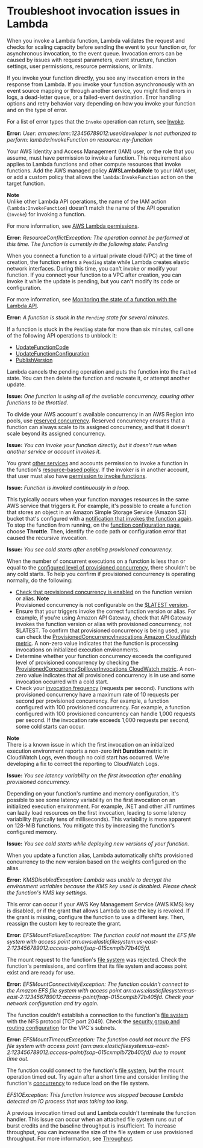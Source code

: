 # Troubleshoot invocation issues in Lambda<a name="troubleshooting-invocation"></a>

When you invoke a Lambda function, Lambda validates the request and checks for scaling capacity before sending the event to your function or, for asynchronous invocation, to the event queue\. Invocation errors can be caused by issues with request parameters, event structure, function settings, user permissions, resource permissions, or limits\.

If you invoke your function directly, you see any invocation errors in the response from Lambda\. If you invoke your function asynchronously with an event source mapping or through another service, you might find errors in logs, a dead\-letter queue, or a failed\-event destination\. Error handling options and retry behavior vary depending on how you invoke your function and on the type of error\.

For a list of error types that the `Invoke` operation can return, see [Invoke](API_Invoke.md)\.

**Error:** *User: arn:aws:iam::123456789012:user/developer is not authorized to perform: lambda:InvokeFunction on resource: my\-function*

Your AWS Identity and Access Management \(IAM\) user, or the role that you assume, must have permission to invoke a function\. This requirement also applies to Lambda functions and other compute resources that invoke functions\. Add the AWS managed policy **AWSLambdaRole** to your IAM user, or add a custom policy that allows the `lambda:InvokeFunction` action on the target function\.

**Note**  
Unlike other Lambda API operations, the name of the IAM action \(`lambda:InvokeFunction`\) doesn't match the name of the API operation \(`Invoke`\) for invoking a function\.

For more information, see [AWS Lambda permissions](lambda-permissions.md)\.

**Error:** *ResourceConflictException: The operation cannot be performed at this time\. The function is currently in the following state: Pending*

When you connect a function to a virtual private cloud \(VPC\) at the time of creation, the function enters a `Pending` state while Lambda creates elastic network interfaces\. During this time, you can't invoke or modify your function\. If you connect your function to a VPC after creation, you can invoke it while the update is pending, but you can't modify its code or configuration\.

For more information, see [Monitoring the state of a function with the Lambda API](functions-states.md)\.

**Error:** *A function is stuck in the `Pending` state for several minutes\.*

If a function is stuck in the `Pending` state for more than six minutes, call one of the following API operations to unblock it:
+ [UpdateFunctionCode](API_UpdateFunctionCode.md)
+ [UpdateFunctionConfiguration](API_UpdateFunctionConfiguration.md)
+ [PublishVersion](API_PublishVersion.md)

Lambda cancels the pending operation and puts the function into the `Failed` state\. You can then delete the function and recreate it, or attempt another update\.

**Issue:** *One function is using all of the available concurrency, causing other functions to be throttled\.*

To divide your AWS account's available concurrency in an AWS Region into pools, use [reserved concurrency](configuration-concurrency.md)\. Reserved concurrency ensures that a function can always scale to its assigned concurrency, and that it doesn't scale beyond its assigned concurrency\.

**Issue:** *You can invoke your function directly, but it doesn't run when another service or account invokes it\.*

You grant [other services](lambda-services.md) and accounts permission to invoke a function in the function's [resource\-based policy](access-control-resource-based.md)\. If the invoker is in another account, that user must also have [permission to invoke functions](access-control-identity-based.md)\.

**Issue:** *Function is invoked continuously in a loop\.*

This typically occurs when your function manages resources in the same AWS service that triggers it\. For example, it's possible to create a function that stores an object in an Amazon Simple Storage Service \(Amazon S3\) bucket that's configured with a [notification that invokes the function again](with-s3.md)\. To stop the function from running, on the [function configuration page](configuration-console.md), choose **Throttle**\. Then, identify the code path or configuration error that caused the recursive invocation\.

**Issue:** *You see cold starts after enabling provisioned concurrency\.*

When the number of concurrent executions on a function is less than or equal to the [configured level of provisioned concurrency](configuration-concurrency.md#configuration-concurrency-provisioned), there shouldn't be any cold starts\. To help you confirm if provisioned concurrency is operating normally, do the following:
+ [Check that provisioned concurrency is enabled](configuration-concurrency.md#configuration-concurrency-provisioned) on the function version or alias\.
**Note**  
Provisioned concurrency is not configurable on the [$LATEST version](configuration-images.md#configuration-images-latest)\.
+ Ensure that your triggers invoke the correct function version or alias\. For example, if you're using Amazon API Gateway, check that API Gateway invokes the function version or alias with provisioned concurrency, not $LATEST\. To confirm that provisioned concurrency is being used, you can check the [ProvisionedConcurrencyInvocations Amazon CloudWatch metric](monitoring-metrics.md#monitoring-metrics-invocation)\. A non\-zero value indicates that the function is processing invocations on initialized execution environments\.
+ Determine whether your function concurrency exceeds the configured level of provisioned concurrency by checking the [ProvisionedConcurrencySpilloverInvocations CloudWatch metric](monitoring-metrics.md#monitoring-metrics-invocation)\. A non\-zero value indicates that all provisioned concurrency is in use and some invocation occurred with a cold start\.
+ Check your [invocation frequency](gettingstarted-limits.md) \(requests per second\)\. Functions with provisioned concurrency have a maximum rate of 10 requests per second per provisioned concurrency\. For example, a function configured with 100 provisioned concurrency\. For example, a function configured with 100 provisioned concurrency can handle 1,000 requests per second\. If the invocation rate exceeds 1,000 requests per second, some cold starts can occur\.

**Note**  
There is a known issue in which the first invocation on an initialized execution environment reports a non\-zero **Init Duration** metric in CloudWatch Logs, even though no cold start has occurred\. We're developing a fix to correct the reporting to CloudWatch Logs\.

**Issue:** *You see latency variability on the first invocation after enabling provisioned concurrency\.*

Depending on your function's runtime and memory configuration, it's possible to see some latency variability on the first invocation on an initialized execution environment\. For example, \.NET and other JIT runtimes can lazily load resources on the first invocation, leading to some latency variability \(typically tens of milliseconds\)\. This variability is more apparent on 128\-MiB functions\. You mitigate this by increasing the function's configured memory\.

**Issue:** *You see cold starts while deploying new versions of your function\.*

When you update a function alias, Lambda automatically shifts provisioned concurrency to the new version based on the weights configured on the alias\.

**Error:** *KMSDisabledException: Lambda was unable to decrypt the environment variables because the KMS key used is disabled\. Please check the function's KMS key settings\.*

This error can occur if your AWS Key Management Service \(AWS KMS\) key is disabled, or if the grant that allows Lambda to use the key is revoked\. If the grant is missing, configure the function to use a different key\. Then, reassign the custom key to recreate the grant\.

**Error:** *EFSMountFailureException: The function could not mount the EFS file system with access point arn:aws:elasticfilesystem:us\-east\-2:123456789012:access\-point/fsap\-015cxmplb72b405fd\.*

The mount request to the function's [file system](configuration-filesystem.md) was rejected\. Check the function's permissions, and confirm that its file system and access point exist and are ready for use\.

**Error:** *EFSMountConnectivityException: The function couldn't connect to the Amazon EFS file system with access point arn:aws:elasticfilesystem:us\-east\-2:123456789012:access\-point/fsap\-015cxmplb72b405fd\. Check your network configuration and try again\.*

The function couldn't establish a connection to the function's [file system](configuration-filesystem.md) with the NFS protocol \(TCP port 2049\)\. Check the [security group and routing configuration](https://docs.aws.amazon.com/efs/latest/ug/network-access.html) for the VPC's subnets\.

**Error:** *EFSMountTimeoutException: The function could not mount the EFS file system with access point \{arn:aws:elasticfilesystem:us\-east\-2:123456789012:access\-point/fsap\-015cxmplb72b405fd\} due to mount time out\.*

The function could connect to the function's [file system](configuration-filesystem.md), but the mount operation timed out\. Try again after a short time and consider limiting the function's [concurrency](configuration-concurrency.md) to reduce load on the file system\.

*EFSIOException: This function instance was stopped because Lambda detected an IO process that was taking too long\.*

A previous invocation timed out and Lambda couldn't terminate the function handler\. This issue can occur when an attached file system runs out of burst credits and the baseline throughput is insufficient\. To increase throughput, you can increase the size of the file system or use provisioned throughput\. For more information, see [Throughput](services-efs.md#services-efs-throughput)\.
